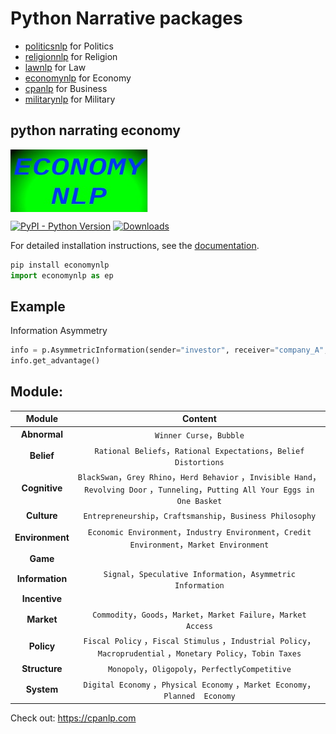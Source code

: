 # Python Narrative packages
- [politicsnlp](https://pypi.org/project/politicsnlp/) for Politics
- [religionnlp](https://pypi.org/project/religionnlp/) for Religion
- [lawnlp](https://pypi.org/project/lawnlp/) for Law
- [economynlp](https://pypi.org/project/economynlp/) for Economy
- [cpanlp](https://pypi.org/project/cpanlp/) for Business
- [militarynlp](https://pypi.org/project/militarynlp/) for Military

## python narrating economy
  

<img src="https://raw.githubusercontent.com/python-narrative/economynlp/main/economynlp.jpg" width = "220" height = "100" alt="logo" align=center />

<br/>

[![PyPI - Python Version](https://img.shields.io/static/v1?label=pypi&message=v0.0.12&color=blue)](https://pypi.org/project/economynlp/)
[![Downloads](https://static.pepy.tech/badge/economynlp/week)](https://pepy.tech/project/economynlp)

For detailed installation instructions, see the [documentation](https://economynlp.com/documentation).
```python
pip install economynlp
import economynlp as ep
```

## Example

Information Asymmetry
```python
info = p.AsymmetricInformation(sender="investor", receiver="company_A", message="I am very interested in investing in your business", hidden_information="I have a limited budget")
info.get_advantage()
```

## Module:

|  Module   | Content  |
|  :----:  | :----:  |
| **Abnormal**  | `Winner Curse`，`Bubble`|
| **Belief**  | `Rational Beliefs`，`Rational Expectations`，`Belief Distortions`|
| **Cognitive**  | `BlackSwan`，`Grey Rhino`，`Herd Behavior` ，`Invisible Hand`，`Revolving Door` ，`Tunneling`，`Putting All Your Eggs in One Basket` |
| **Culture**  | `Entrepreneurship`，`Craftsmanship`，`Business Philosophy` |
| **Environment**  | `Economic Environment`，`Industry Environment`，`Credit Environment`，`Market Environment`|
| **Game**  | |
| **Information**  | `Signal`，`Speculative Information`，`Asymmetric Information` |
| **Incentive**  |   |
| **Market**  | `Commodity`，`Goods`，`Market`，`Market Failure`，`Market Access`|
| **Policy** |  `Fiscal Policy` ，`Fiscal Stimulus` ，`Industrial Policy`，`Macroprudential` ，`Monetary Policy`，`Tobin Taxes`|
| **Structure**  | `Monopoly`，`Oligopoly`，`PerfectlyCompetitive`|
| **System** |  `Digital Economy` ，`Physical Economy` ，`Market Economy`，`Planned  Economy` |


Check out: https://cpanlp.com